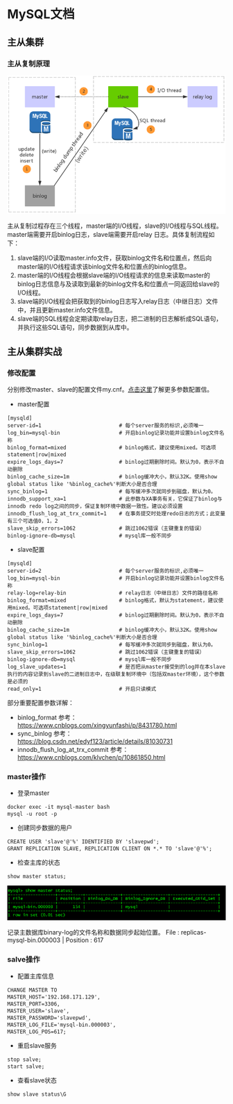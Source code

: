 
# MySQL文档

## 主从集群
### 主从复制原理
![](../static/images/mysql-zcfzyl.jpg)

主从复制过程存在三个线程，master端的I/O线程，slave的I/O线程与SQL线程。master端需要开启binlog日志，slave端需要开启relay
日志。具体复制流程如下：
1. slave端的I/O读取master.info文件，获取binlog文件名和位置点，然后向master端的I/O线程请求该binlog文件名和位置点的binlog信息。
2. master端的I/O线程会根据slave端的I/O线程请求的信息来读取master的binlog日志信息与及读取到最新的binlog文件名和位置点一同返回给slave的I/O线程。
3. slave端的I/O线程会把获取到的binlog日志写入relay日志（中继日志）文件中，并且更新master.info文件信息。
4. slave端的SQL线程会定期读取relay日志，把二进制的日志解析成SQL语句，并执行这些SQL语句，同步数据到从库中。

## 主从集群实战
### 修改配置
分别修改master、slave的配置文件my.cnf。[点击这里](https://www.cnblogs.com/qianniao12/p/8011222.html)了解更多参数配置信。

* master配置
```properties
[mysqld]
server-id=1                         # 每个server服务的标识,必须唯一
log_bin=mysql-bin                   # 开启binlog记录功能并设置binlog文件名称
binlog_format=mixed                 # binlog格式，建议使用mixed。可选项statement|row|mixed
expire_logs_days=7                  # binlog过期删除时间。默认为0，表示不自动删除
binlog_cache_size=1m                # binlog缓冲大小，默认32K。使用show global status like '%binlog_cache%'判断大小是否合理
sync_binlog=1                       # 每写缓冲多次就同步到磁盘，默认为0。
innodb_support_xa=1                 # 此参数与XA事务有关，它保证了binlog与innodb redo log之间的同步，保证复制环境中数据一致性。建议必须设置
innodb_flush_log_at_trx_commit=1    # 在事务提交时处理redo日志的方式；此变量有三个可选值0，1，2
slave_skip_errors=1062              # 跳过1062错误（主键重复的错误）
binlog-ignore-db=mysql              # mysql库一般不同步
```

* slave配置
```properties
[mysqld]
server-id=2                         # 每个server服务的标识,必须唯一
log_bin=mysql-bin                   # 开启binlog记录功能并设置binlog文件名称
relay-log=relay-bin                 # relay日志（中继日志）文件的路径名称
binlog_format=mixed                 # binlog格式，默认为statement，建议使用mixed。可选项statement|row|mixed
expire_logs_days=7                  # binlog过期删除时间。默认为0，表示不自动删除
binlog_cache_size=1m                # binlog缓冲大小，默认32K。使用show global status like '%binlog_cache%'判断大小是否合理
sync_binlog=1                       # 每写缓冲多次就同步到磁盘，默认为0。
slave_skip_errors=1062              # 跳过1062错误（主键重复的错误）
binlog-ignore-db=mysql              # mysql库一般不同步
log_slave_updates=1                 # 是否把从master接受到的log并在本slave执行的内容记录到slave的二进制日志中，在级联复制环境中（包括双master环境），这个参数是必须的
read_only=1                         # 开启只读模式
```
部分重要配置参数详解：
* binlog_format 参考：https://www.cnblogs.com/xingyunfashi/p/8431780.html
* sync_binlog 参考：https://blog.csdn.net/edyf123/article/details/81030731
* innodb_flush_log_at_trx_commit 参考：https://www.cnblogs.com/klvchen/p/10861850.html 

### master操作
* 登录master
```
docker exec -it mysql-master bash
mysql -u root -p
```
* 创建同步数据的用户
```
CREATE USER 'slave'@'%' IDENTIFIED BY 'slavepwd';
GRANT REPLICATION SLAVE, REPLICATION CLIENT ON *.* TO 'slave'@'%';
```
* 检查主库的状态
```
show master status;
```
![](../static/images/mysql-master-status.jpg)

记录主数据库binary-log的文件名称和数据同步起始位置。
File : replicas-mysql-bin.000003 | Position : 617

### salve操作
* 配置主库信息
```
CHANGE MASTER TO 
MASTER_HOST='192.168.171.129',
MASTER_PORT=3306,
MASTER_USER='slave',
MASTER_PASSWORD='slavepwd',
MASTER_LOG_FILE='mysql-bin.000003',
MASTER_LOG_POS=617;
```
* 重启slave服务
```
stop salve;
start salve;
```
* 查看slave状态
```
show slave status\G
```